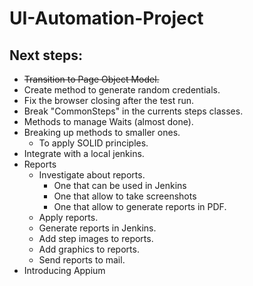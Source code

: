 # UI-Automation-Project

## Next steps:
* ~~Transition to Page Object Model.~~
* Create method to generate random credentials.
* Fix the browser closing after the test run.
* Break "CommonSteps" in the currents steps classes.
* Methods to manage Waits (almost done).
* Breaking up methods to smaller ones.
    * To apply SOLID principles.
* Integrate with a local jenkins.
* Reports
  * Investigate about reports.
    * One that can be used in Jenkins
    * One that allow to take screenshots
    * One that allow to generate reports in PDF.
  * Apply reports.
  * Generate reports in Jenkins.
  * Add step images to reports.
  * Add graphics to reports.
  * Send reports to mail.
* Introducing Appium
